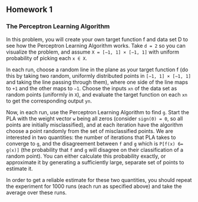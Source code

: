 ## Homework 1

### The Perceptron Learning Algorithm

In this problem, you will create your own target function f and data set D to see
how the Perceptron Learning Algorithm works. Take `d = 2` so you can visualize the
problem, and assume `X = [−1, 1] × [−1, 1]` with uniform probability of picking each
`x ∈ X`.

In each run, choose a random line in the plane as your target function f (do this by
taking two random, uniformly distributed points in `[−1, 1] × [−1, 1]` and taking the
line passing through them), where one side of the line maps to `+1` and the other maps
to `−1`. Choose the inputs `xn` of the data set as random points (uniformly in `X`), and
evaluate the target function on each `xn` to get the corresponding output `yn`.

Now, in each run, use the Perceptron Learning Algorithm to find `g`. Start the PLA
with the weight vector `w` being all zeros (consider `sign(0) = 0`, so all points are initially
misclassified), and at each iteration have the algorithm choose a point randomly
from the set of misclassified points. We are interested in two quantities: the number
of iterations that PLA takes to converge to `g`, and the disagreement between `f` and
`g` which is `P[f(x) 6= g(x)]` (the probability that `f` and `g` will disagree on their classification
of a random point). You can either calculate this probability exactly, or
approximate it by generating a sufficiently large, separate set of points to estimate it.

In order to get a reliable estimate for these two quantities, you should repeat the
experiment for 1000 runs (each run as specified above) and take the average over
these runs.
